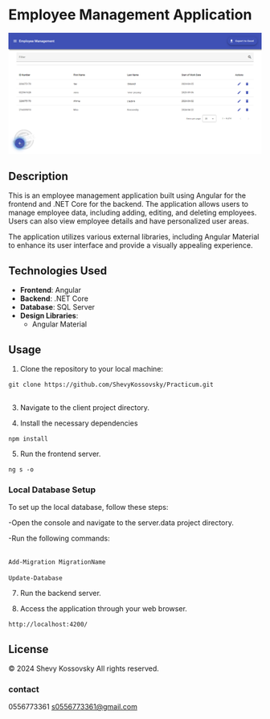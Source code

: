 # Employee Management Application

![Employee Management](/client/src/assets/screenShot.png)

## Description

This is an employee management application built using Angular for the frontend and .NET Core for the backend. The application allows users to manage employee data, including adding, editing, and deleting employees. Users can also view employee details and have personalized user areas.

The application utilizes various external libraries, including Angular Material  to enhance its user interface and provide a visually appealing experience.


## Technologies Used

- **Frontend**: Angular
- **Backend**: .NET Core
- **Database**: SQL Server
- **Design Libraries**:
  - Angular Material


## Usage

1. Clone the repository to your local machine:

```
git clone https://github.com/ShevyKossovsky/Practicum.git
   
```

3. Navigate to the client project directory.

4. Install the necessary dependencies

```
npm install

```
5. Run the frontend server.

```
ng s -o

```    

### Local Database Setup

To set up the local database, follow these steps:

-Open the console and navigate to the server.data project directory.

-Run the following commands:

```

Add-Migration MigrationName

Update-Database

```   
7. Run the backend server.

8. Access the application through your web browser.
   
```
http://localhost:4200/

```   

## License
© 2024 Shevy Kossovsky All rights reserved.

### contact
0556773361 s0556773361@gmail.com
